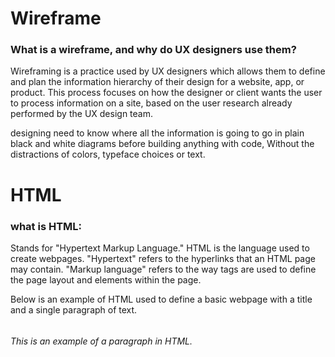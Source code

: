 # Wireframe
 ### What is a wireframe, and why do UX designers use them?

Wireframing is a practice used by UX designers which allows them to define and plan the information hierarchy of their design for a website, app, or product. This process focuses on how the designer or client wants the user to process information on a site, based on the user research already performed by the UX design team.

 designing need to know where all the information is going to go in plain black and white diagrams before building anything with code, Without the distractions of colors, typeface choices or text.


# HTML
### what is HTML:
Stands for "Hypertext Markup Language." HTML is the language used to create webpages. "Hypertext" refers to the hyperlinks that an HTML page may contain. "Markup language" refers to the way tags are used to define the page layout and elements within the page.

Below is an example of HTML used to define a basic webpage with a title and a single paragraph of text.
###### <!doctype html>
###### <html>
###### <head>
###### <title>TechTerms.com</title>
###### </head>
###### <body>
###### <p>This is an example of a paragraph in HTML.</p>
###### </body>
###### </html>